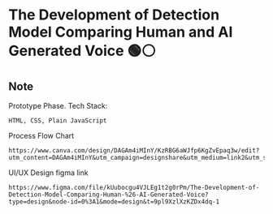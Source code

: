 # The Development of Detection Model Comparing Human and AI Generated Voice 🟢⚪ 
## Note
Prototype Phase. Tech Stack:
```
HTML, CSS, Plain JavaScript 
```
Process Flow Chart
```
https://www.canva.com/design/DAGAm4iMInY/KzRBG6aWJfp6KgZvEpaq3w/edit?utm_content=DAGAm4iMInY&utm_campaign=designshare&utm_medium=link2&utm_source=sharebutton
```

UI/UX Design figma link
```
https://www.figma.com/file/kUubocgu4VJLEg1t2g0rPm/The-Development-of-Detection-Model-Comparing-Human-%26-AI-Generated-Voice?type=design&node-id=0%3A1&mode=design&t=9pl9XzlXzKZDx4dq-1
```
